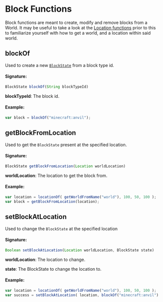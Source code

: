 # Block Functions
 Block functions are meant to create, modify and remove blocks from a World.
 It may be useful to take a look at the [Location functions](Location-Functions.html) prior to this to
 familiarize yourself with how to get a world, and a location within said world.

## blockOf

Used to create a new [`BlockState`](https://jd.spongepowered.org/7.0.0/org/spongepowered/api/block/BlockState.html) from a block type id.

#### Signature:
```js
BlockState blockOf(String blockTypeId)
```

**blockTypeId**: The block id.

#### Example:

```js
var block = blockOf("minecraft:anvil");
```

## getBlockFromLocation

Used to get the `BlockState` present at the specified location.

#### Signature:
```js
BlockState getBlockFromLocation(Location worldLocation)
```

**worldLocation**: The location to get the block from.

#### Example:

```js
var location = locationOf( getWorldFromName("world"), 100, 50, 100 );
var block = getBlockFromLocation(location);
```

## setBlockAtLocation

Used to change the `BlockState` at the specified location

#### Signature:
```js
Boolean setBlockAtLocation(Location worldLocation, BlockState state)
```

**worldLocation**: The location to change.

**state**: The BlockState to change the location to.

#### Example:

```js
var location = locationOf( getWorldFromName("world"), 100, 50, 100 );
var success = setBlockAtLocation( location, blockOf("minecraft:anvil") );
```

